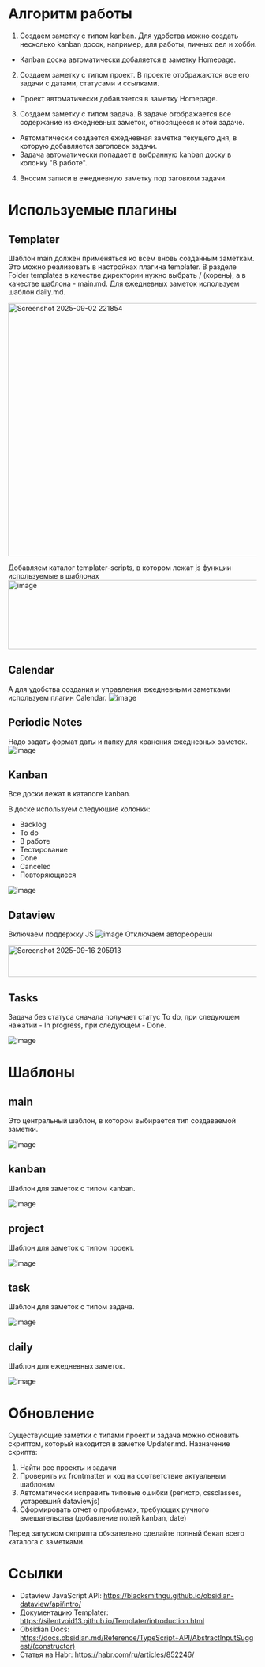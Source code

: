 # Алгоритм работы
1. Создаем заметку с типом kanban.
Для удобства можно создать несколько kanban досок, например, для работы, личных дел и хобби.
- Kanban доска автоматически добаляется в заметку Homepage.
2. Создаем заметку с типом проект.
В проекте отображаются все его задачи с датами, статусами и ссылками.
- Проект автоматически добавляется в заметку Homepage.
3. Создаем заметку с типом задача.
В задаче отображается все содержание из ежедневных заметок, относящееся к этой задаче.
- Автоматически создается ежедневная заметка текущего дня, в которую добавляется заголовок задачи.
- Задача автоматически попадает в выбранную kanban доску в колонку "В работе".
4. Вносим записи в ежедневную заметку под заговком задачи.

# Используемые плагины
## Templater
Шаблон main должен применяться ко всем вновь созданным заметкам. Это можно реализовать в настройках плагина templater. В разделе Folder templates в качестве директории нужно выбрать / (корень), а в качестве шаблона - main.md.
Для ежедневных заметок используем шаблон daily.md.

<img width="587" height="512" alt="Screenshot 2025-09-02 221854" src="https://github.com/user-attachments/assets/bb8bc332-8ac6-45da-a91d-5901ca03d04c" />

Добавляем каталог templater-scripts, в котором лежат js функции используемые в шаблонах
<img width="700" height="140" alt="image" src="https://github.com/user-attachments/assets/bb9ba497-2da6-4a17-80a7-9fa6762a8a36" />
## Calendar 
А для удобства создания и управления ежедневными заметками используем плагин Calendar.
![image](https://github.com/user-attachments/assets/63bcdd4f-2946-42c3-8a6f-d71a87de1165)
## Periodic Notes
Надо задать формат даты и папку для хранения ежедневных заметок.
![image](https://github.com/user-attachments/assets/25c76431-2adc-4463-b44f-affa2f43645a)
## Kanban
Все доски лежат в каталоге kanban.

В доске используем следующие колонки: 
- Backlog
- To do
- В работе
- Тестирование
- Done
- Canceled
- Повторяющиеся

![image](https://github.com/user-attachments/assets/eb5c42b8-82f0-4474-89f7-638d981d7b54)
## Dataview
Включаем поддержку JS
![image](https://github.com/user-attachments/assets/aabe23f7-a72d-49fc-a793-366aca079b75)
Отключаем авторефреши

<img width="563" height="64" alt="Screenshot 2025-09-16 205913" src="https://github.com/user-attachments/assets/727dc5d4-a830-47ae-acc1-0fd61735864b" />

## Tasks
Задача без статуса сначала получает статус To do, при следующем нажатии - In progress, при следующем - Done.

![image](https://github.com/user-attachments/assets/fd59195e-b44d-4e8e-8369-e80aec89ec3d)

# Шаблоны
## main
Это центральный шаблон, в котором выбирается тип создаваемой заметки.

![image](https://github.com/user-attachments/assets/594d11c0-b670-4acd-a36e-6621084e9491)

## kanban
Шаблон для заметок с типом kanban.

![image](https://github.com/user-attachments/assets/e2cedef0-5c26-4314-babb-74875a219a46)

## project
Шаблон для заметок с типом проект.

![image](https://github.com/user-attachments/assets/5173b5c7-6d6a-4b06-9d38-95002f0271e8)

## task
Шаблон для заметок с типом задача.

![image](https://github.com/user-attachments/assets/04fe4c3b-ea5a-4764-ac72-b6250cac31b0)

## daily
Шаблон для ежедневных заметок.

![image](https://github.com/user-attachments/assets/b517d996-2079-49f1-85b8-6e00562403c4)

# Обновление
Существующие заметки с типами проект и задача можно обновить скриптом, который находится в заметке Updater.md.
Назначение скрипта:
1. Найти все проекты и задачи
2. Проверить их frontmatter и код на соответствие актуальным шаблонам
3. Автоматически исправить типовые ошибки (регистр, cssclasses, устаревший dataviewjs)
4. Сформировать отчет о проблемах, требующих ручного вмешательства (добавление полей kanban, date)

Перед запуском скприпта обязательно сделайте полный бекап всего каталога с заметками.

# Ссылки
- Dataview JavaScript API: https://blacksmithgu.github.io/obsidian-dataview/api/intro/
- Документацию Templater: https://silentvoid13.github.io/Templater/introduction.html
- Obsidian Docs: https://docs.obsidian.md/Reference/TypeScript+API/AbstractInputSuggest/(constructor)
- Статья на Habr: https://habr.com/ru/articles/852246/

